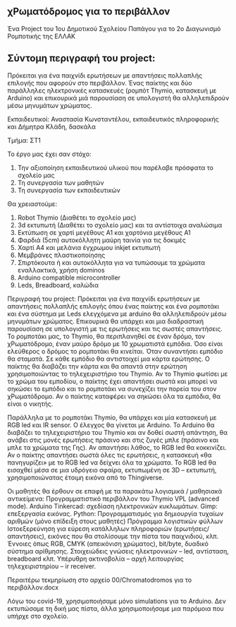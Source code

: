 χΡωματόδρομος για το περιβάλλον
-------------------------------
Ένα Project του 1ου Δημοτικού Σχολείου Παπάγου για το 2ο Διαγωνισμό Ρομποτικής της ΕΛΛΑΚ

Σύντομη περιγραφή του project: 
------------------------------
Πρόκειται για ένα παιχνίδι ερωτήσεων με απαντήσεις πολλαπλής επιλογής που αφορούν στο περιβάλλον. Ένας παίκτης και δύο παράλληλες ηλεκτρονικές κατασκευές (ρομπότ Thymio, κατασκευή με Arduino) και επικουρικά μιά παρουσίαση σε υπολογιστή θα αλληλεπιδρούν μέσω μηνυμάτων χρώματος. 

Εκπαιδευτικοί:
Αναστασία Κωνσταντέλου, εκπαιδευτικός πληροφορικής και 
Δήμητρα Κλάδη, δασκάλα

Τμήμα: ΣΤ1

Το έργο μας έχει σαν στόχο:

1) Την αξιοποίηση εκπαιδευτικού υλικού που παρέλαβε πρόσφατα το σχολείο μας
2) Τη συνεργασία των μαθητών
3) Τη συνεργασία των εκπαιδευτικών

Θα χρειαστούμε:

1) Robot Thymio (Διαθέτει το σχολείο μας)
2) 3d εκτυπωτή (Διαθέτει το σχολείο μας) και τα αντίστοιχα αναλώσιμα
3) Εκτύπωση σε χαρτί μεγέθους Α1 και χαρτόνια μεγέθους Α1
4) Φαρδιά (5cm) αυτοκόλλητη μαύρη ταινία για τις δοκιμές
5) Χαρτί Α4 και μελάνια έγχρωμου inkjet εκτυπωτή
6) Μεμβράνες πλαστικοποίησης
7) Σπιρτόκουτα ή  και αυτοκόλλητα για να τυπώσουμε τα χρώματα εναλλακτικά, χρήση dominos
8) Arduino compatible microcontroller
9) Leds, Breadboard, καλώδια 


Περιγραφή του project: 
Πρόκειται για ένα παιχνίδι ερωτήσεων με απαντήσεις πολλαπλής επιλογής όπου ένας παίκτης και ένα ρομποτάκι και ένα σύστημα με Leds ελεγχόμενα με arduino  θα αλληλεπιδρούν μέσω μηνυμάτων χρώματος. Επικουρικά θα υπάρχει και μια διαδραστική παρουσίαση σε υπολογιστή με τις ερωτήσεις και τις σωστές απαντήσεις. To ρομποτάκι μας, το Thymio, θα περιπλανηθεί σε έναν δρόμο, τον χΡωματόδρομο, έναν μαύρο δρόμο με 10  χρωματιστά εμπόδια.  Όσο είναι ελεύθερος ο δρόμος το ρομποτάκι θα κινείται. Όταν συναντήσει εμπόδιο θα σταματά. Σε κάθε εμπόδιο θα αντιστοιχεί μια κάρτα ερώτησης. Ο παίκτης θα διαβάζει την κάρτα και θα απαντά στην ερώτηση χρησιμοποιώντας το τηλεχειριστήριο του Thymio. Αν το Thymio φωτίσει με το χρώμα του εμποδίου, ο παίκτης έχει απαντήσει σωστά και μπορεί να σηκώσει το εμπόδιο και το ρομποτάκι να συνεχίζει την πορεία του στον χΡωματόδρομο.  Αν ο παίκτης καταφέρει να σηκώσει όλα τα εμπόδια, θα είναι ο νικητής.
	
Παράλληλα με το ρομποτάκι Thymio, θα υπάρχει και μία κατασκευή με RGB led και IR sensor. Ο έλεγχος  θα γίνεται με  Αrduino. Το Αrduino θα διαβάζει το τηλεχειριστήριο του Thymio και αν δοθεί σωστή απάντηση, θα ανάβει στις μονές ερωτήσεις πράσινο και στις ζυγές μπλε (πράσινο και μπλε τα χρώματα της Γης). Αν απαντήσει λάθος, το RGB led θα κοκκινίζει.  Αν ο παίκτης απαντήσει σωστά όλες τις ερωτήσεις,  η κατασκευή «θα πανηγυρίζει» με το RGB led να δείχνει όλα τα χρώματα. 
Το RGB led θα εισαχθεί μέσα σε μια υδρόγειο σφαίρα, εκτυπωμένη σε 3D – εκτυπωτή, 
 χρησιμοποιώνατας έτοιμη εικόνα από το Thingiverse. 


Οι μαθητές θα έρθουν σε επαφή με τα παρακάτω λογισμικά / μαθησιακά αντικείμενα:
Προγραμματιστικό περιβάλλον του Thymio VPL (advanced mode).
Arduino 
Tinkercad: σχεδίαση ηλεκτρονικών κυκλωμάτων.
Gimp: επεξεργασία εικόνας.
Python: Προγραμματισμός για δημιουργία τυχαίων αριθμών (μόνο επίδειξη στους μαθητές)
Πρόγραμμα λογιστικών φύλλων 
Ιστοεξερεύνηση για εύρεση κατάλληλων πληροφοριών (ερωτήσεις/απαντήσεις), εικόνες που  θα στολίσουμε την πίστα του παιχνιδιού, κλπ.
Έννοιες όπως RGB, CMYK (απεικόνιση χρώματος), bit/byte, δυαδικό σύστημα αρίθμησης.
Στοιχειώδεις γνώσεις ηλεκτρονικών – led, αντίσταση, breadboard κλπ.
Υπέρυθρη ακτινοβολία – αρχή λειτουργίας τηλεχειριστηρίου – ir receiver.

Περαιτέρω τεκμηρίωση στο αρχείο 00/Chromatodromos για το περιβάλλον.docx

Λόγω του covid-19, χρησιμοποιήσαμε μόνο simulations για το Arduino. Δεν εκτυπώσαμε τη δική μας πίστα, άλλα χρησιμοποιήσαμε μια παρόμοια που υπήρχε στο σχολείο.

